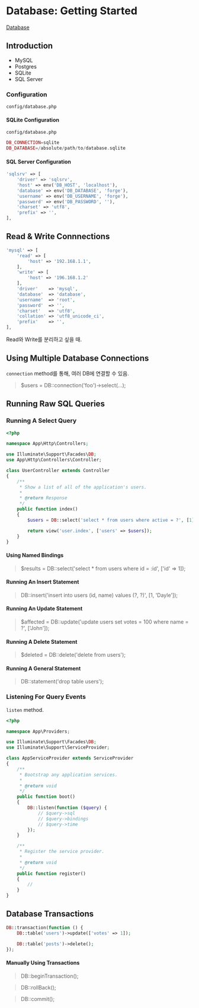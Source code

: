 # Database: Getting Started

[Database](https://laravel.com/docs/5.3/database)

## Introduction

- MySQL
- Postgres
- SQLite
- SQL Server

### Configuration

`config/database.php`

#### SQLite Configuration

`config/database.php`

```php
DB_CONNECTION=sqlite
DB_DATABASE=/absolute/path/to/database.sqlite
```

#### SQL Server Configuration

```php
'sqlsrv' => [
    'driver' => 'sqlsrv',
    'host' => env('DB_HOST', 'localhost'),
    'database' => env('DB_DATABASE', 'forge'),
    'username' => env('DB_USERNAME', 'forge'),
    'password' => env('DB_PASSWORD', ''),
    'charset' => 'utf8',
    'prefix' => '',
],
```

## Read & Write Connnections

```php
'mysql' => [
    'read' => [
        'host' => '192.168.1.1',
    ],
    'write' => [
        'host' => '196.168.1.2'
    ],
    'driver'    => 'mysql',
    'database'  => 'database',
    'username'  => 'root',
    'password'  => '',
    'charset'   => 'utf8',
    'collation' => 'utf8_unicode_ci',
    'prefix'    => '',
],
```

Read와 Write를 분리하고 싶을 때.

## Using Multiple Database Connections

`connection` method를 통해, 여러 DB에 연결할 수 있음.

> $users = DB::connection('foo')->select(...);

## Running Raw SQL Queries

### Running A Select Query

```php
<?php

namespace App\Http\Controllers;

use Illuminate\Support\Facades\DB;
use App\Http\Controllers\Controller;

class UserController extends Controller
{
    /**
     * Show a list of all of the application's users.
     *
     * @return Response
     */
    public function index()
    {
        $users = DB::select('select * from users where active = ?', [1]);

        return view('user.index', ['users' => $users]);
    }
}
```

#### Using Named Bindings

> $results = DB::select('select * from users where id = :id', ['id' => 1]);

#### Running An Insert Statement

> DB::insert('insert into users (id, name) values (?, ?)', [1, 'Dayle']);

#### Running An Update Statement

> $affected = DB::update('update users set votes = 100 where name = ?', ['John']);

#### Running A Delete Statement

> $deleted = DB::delete('delete from users');

#### Running A General Statement

> DB::statement('drop table users');

### Listening For Query Events

`listen` method.

```php
<?php

namespace App\Providers;

use Illuminate\Support\Facades\DB;
use Illuminate\Support\ServiceProvider;

class AppServiceProvider extends ServiceProvider
{
    /**
     * Bootstrap any application services.
     *
     * @return void
     */
    public function boot()
    {
        DB::listen(function ($query) {
            // $query->sql
            // $query->bindings
            // $query->time
        });
    }

    /**
     * Register the service provider.
     *
     * @return void
     */
    public function register()
    {
        //
    }
}
```

## Database Transactions

```php
DB::transaction(function () {
    DB::table('users')->update(['votes' => 1]);

    DB::table('posts')->delete();
});
```

#### Manually Using Transactions

> DB::beginTransaction();

> DB::rollBack();


> DB::commit();
